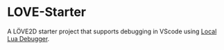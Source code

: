 # LOVE-Starter

A LÖVE2D starter project that supports debugging in VScode using [Local Lua Debugger](https://marketplace.visualstudio.com/items?itemName=tomblind.local-lua-debugger-vscode).
